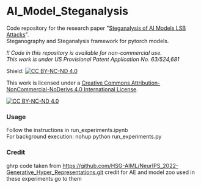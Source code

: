 # AI_Model_Steganalysis
Code repository for the research paper "[Steganalysis of AI Models LSB Attacks](https://doi.org/10.1109/TIFS.2024.3383770)".  
Steganography and Steganalysis framework for pytorch models.

*!! Code in this repository is available for non-commercial use.  
This work is under US Provisional Patent Application No. 63/524,681*

Shield: [![CC BY-NC-ND 4.0][cc-by-nc-nd-shield]][cc-by-nc-nd]

This work is licensed under a
[Creative Commons Attribution-NonCommercial-NoDerivs 4.0 International License][cc-by-nc-nd].

[![CC BY-NC-ND 4.0][cc-by-nc-nd-image]][cc-by-nc-nd]

[cc-by-nc-nd]: http://creativecommons.org/licenses/by-nc-nd/4.0/
[cc-by-nc-nd-image]: https://licensebuttons.net/l/by-nc-nd/4.0/88x31.png
[cc-by-nc-nd-shield]: https://img.shields.io/badge/License-CC%20BY--NC--ND%204.0-lightgrey.svg

### Usage
Follow the instructions in run_experiments.ipynb  
For background execution: nohup python run_experiments.py

### Credit
ghrp code taken from https://github.com/HSG-AIML/NeurIPS_2022-Generative_Hyper_Representations.git
credit for AE and model zoo used in these experiments go to them
